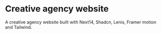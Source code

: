 # Creative agency website
A creative agency website built with Next14, Shadcn, Lenis, Framer motion and Tailwind.



